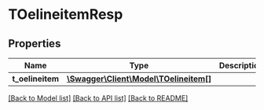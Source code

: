 # TOelineitemResp

## Properties
Name | Type | Description | Notes
------------ | ------------- | ------------- | -------------
**t_oelineitem** | [**\Swagger\Client\Model\TOelineitem[]**](TOelineitem.md) |  | [optional] 

[[Back to Model list]](../README.md#documentation-for-models) [[Back to API list]](../README.md#documentation-for-api-endpoints) [[Back to README]](../README.md)


